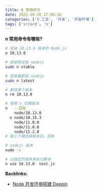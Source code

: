 ```yaml
---
title: N 常用命令
date: 2022-10-20 17:08:16
categories: ['5.工具', '开发', '开发环境']
tags: ['srcard', 'n']
---
```



**n 常用命令有哪些?**

```sh
# 安装 10.13.0 版本的 Node.js 
n 10.13.0                    

# 安装稳定版 nodejs
sudo n stable 

# 安装最新版 nodejs
sudo n latest

# 删除某个版本
n rm 10.13.0

# 使用 n 切换版本
n   --回车
    node/10.13.0
  ο node/10.15.3
    node/11.0.0
    node/11.8.0
    node/12.2.0
# 按上下键选择版本后，回车

# nodejs 版本
node -v

# 以指定的版本来执行脚本
n use 10.13.0  test.js

```
<!--SR:!2023-04-13,175,252-->
**Backlinks:**

- [Node 开发环境搭建 Deepin](../7962ceea5a61f0bcef11f8d9abf63940e874942b)